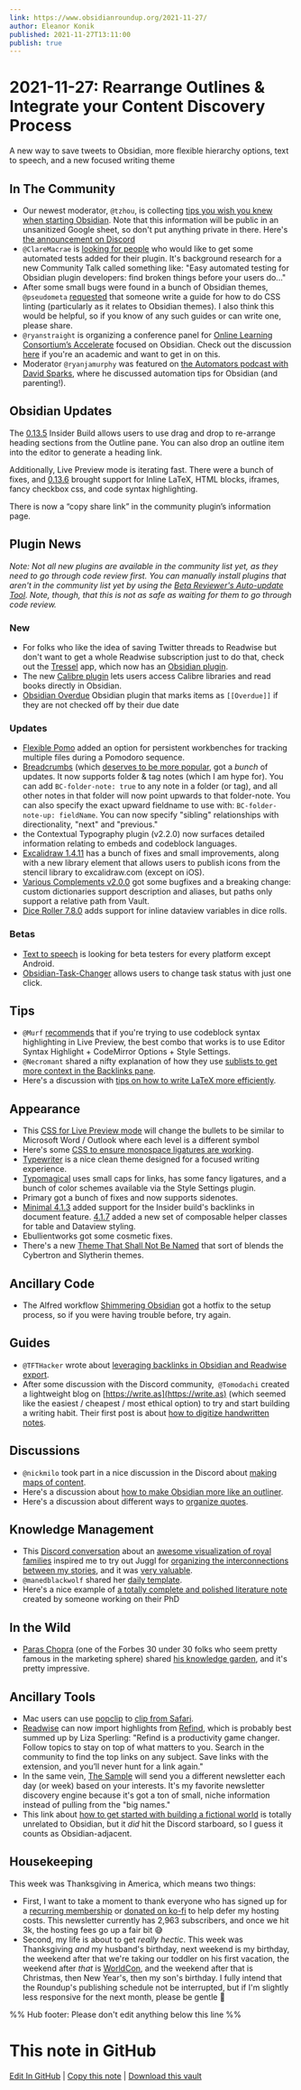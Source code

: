 ```yaml
---
link: https://www.obsidianroundup.org/2021-11-27/
author: Eleanor Konik
published: 2021-11-27T13:11:00
publish: true
---
```


# 2021-11-27: Rearrange Outlines & Integrate your Content Discovery Process
A new way to save tweets to Obsidian, more flexible hierarchy options, text to speech, and a new focused writing theme

## In The Community

-   Our newest moderator, `@tzhou`, is collecting [tips you wish you knew when starting Obsidian](https://docs.google.com/forms/d/e/1FAIpQLSfqKs2UTvKrGvoFlO77pD0rmxuZxmVTPz6JcPOAqEfdg3cR3A/viewform). Note that this information will be public in an unsanitized Google sheet, so don't put anything private in there. Here's [the announcement on Discord](https://discord.com/channels/686053708261228577/694233507500916796/912510676545708082)
-   `@ClareMacrae` is [looking for people](http://discordapp.com/channels/686053708261228577/840286264964022302/911915924758614066) who would like to get some automated tests added for their plugin. It's background research for a new Community Talk called something like: "Easy automated testing for Obsidian plugin developers: find broken things before your users do..."
-   After some small bugs were found in a bunch of Obsidian themes, `@pseudometa` [requested](http://discordapp.com/channels/686053708261228577/702656734631821413/912089899744755753) that someone write a guide for how to do CSS linting (particularly as it relates to Obsidian themes). I also think this would be helpful, so if you know of any such guides or can write one, please share.
-   `@ryanstraight` is organizing a conference panel for [Online Learning Consortium’s Accelerate](https://onlinelearningconsortium.org/attend-2021/accelerate/) focused on Obsidian. Check out the discussion [here](http://discordapp.com/channels/686053708261228577/722584061087842365/911833418642378824) if you're an academic and want to get in on this.
-   Moderator `@ryanjamurphy` was featured on [the Automators podcast with David Sparks](https://www.relay.fm/automators/88), where he discussed automation tips for Obsidian (and parenting!).

## Obsidian Updates

The [0.13.5](https://forum.obsidian.md/t/obsidian-release-v0-13-5-insider-build/27527/2) Insider Build allows users to use drag and drop to re-arrange heading sections from the Outline pane. You can also drop an outline item into the editor to generate a heading link.

Additionally, Live Preview mode is iterating fast. There were a bunch of fixes, and [0.13.6](https://forum.obsidian.md/t/obsidian-release-v0-13-6-insider-build/27676) brought support for Inline LaTeX, HTML blocks, iframes, fancy checkbox css, and code syntax highlighting.

There is now a “copy share link” in the community plugin’s information page.

## Plugin News

_Note: Not all new plugins are available in the community list yet, as they need to go through code review first. You can manually install plugins that aren't in the community list yet by using the [Beta Reviewer's Auto-update Tool](https://github.com/TfTHacker/obsidian42-brat). Note, though, that this is not as safe as waiting for them to go through code review._

### New

-   For folks who like the idea of saving Twitter threads to Readwise but don't want to get a whole Readwise subscription just to do that, check out the [Tressel](https://www.tressel.xyz/) app, which now has an [Obsidian plugin](https://github.com/aseem-thakar/obsidian-tressel/).
-   The new [Calibre plugin](https://github.com/caronchen/obsidian-calibre-plugin) lets users access Calibre libraries and read books directly in Obsidian.
-   [Obsidian Overdue](https://github.com/parente/obsidian-overdue) Obsidian plugin that marks items as `[[Overdue]]` if they are not checked off by their due date

### Updates

-   [Flexible Pomo](https://github.com/grassbl8d/flexible-pomo-obsidian) added an option for persistent workbenches for tracking multiple files during a Pomodoro sequence.
-   [Breadcrumbs](https://github.com/SkepticMystic/breadcrumbs) (which [deserves to be more popular](https://www.reddit.com/r/ObsidianMD/comments/r18dnn/the_breadcrumbs_plugin_deserves_to_be_more_popular/), got a _bunch_ of updates. It now supports folder & tag notes (which I am hype for). You can add `BC-folder-note: true` to any note in a folder (or tag), and all other notes in that folder will now point upwards to that folder-note. You can also specify the exact upward fieldname to use with: `BC-folder-note-up: fieldName`. You can now specify "sibling" relationships with directionality, "next" and "previous."
-   the Contextual Typography plugin (v2.2.0) now surfaces detailed information relating to embeds and codeblock languages.
-   [Excalidraw 1.4.11](https://github.com/zsviczian/obsidian-excalidraw-plugin/releases/tag/1.4.11) has a bunch of fixes and small improvements, along with a new library element that allows users to publish icons from the stencil library to excalidraw.com (except on iOS).
-   [Various Complements v2.0.0](https://github.com/tadashi-aikawa/obsidian-various-complements-plugin/releases/tag/2.0.0) got some bugfixes and a breaking change: custom dictionaries support description and aliases, but paths only support a relative path from Vault.
-   [Dice Roller 7.8.0](https://github.com/valentine195/obsidian-dice-roller#dataview-integration) adds support for inline dataview variables in dice rolls.

### Betas

-   [Text to speech](https://github.com/joethei/obsidian-tts) is looking for beta testers for every platform except Android.
-   [Obsidian-Task-Changer](https://github.com/Quorafind/Obsidian-Task-Changer) allows users to change task status with just one click.

## Tips

-   `@Murf` [recommends](http://discordapp.com/channels/686053708261228577/716028884885307432/912547664393027645) that if you're trying to use codeblock syntax highlighting in Live Preview, the best combo that works is to use Editor Syntax Highlight + CodeMirror Options + Style Settings.
-   `@Necromant` shared a nifty explanation of how they use [sublists to get more context in the Backlinks pane](http://discordapp.com/channels/686053708261228577/710585052769157141/912820424096751696).
-   Here's a discussion with [tips on how to write LaTeX more efficiently](https://discord.com/channels/686053708261228577/722584061087842365/912338492762259526).

## Appearance

-   This [CSS for Live Preview mode](https://gist.github.com/GitMurf/9f448ca1b19ab8026a00bfd3d71221cf) will change the bullets to be similar to Microsoft Word / Outlook where each level is a different symbol
-   Here's some [CSS to ensure monospace ligatures are working](https://gist.github.com/pmbauer/42d67769c419ebf799938db62b1671bf).
-   [Typewriter](https://github.com/crashmoney/obsidian-typewriter) is a nice clean theme designed for a focused writing experience.
-   [Typomagical](https://github.com/hungsu/typomagical-obsidian) uses small caps for links, has some fancy ligatures, and a bunch of color schemes available via the Style Settings plugin.
-   Primary got a bunch of fixes and now supports sidenotes.
-   [Minimal 4.1.3](https://github.com/kepano/obsidian-minimal/releases/tag/4.1.3) added support for the Insider build's backlinks in document feature. [4.1.7](https://github.com/kepano/obsidian-minimal/releases/tag/4.1.7) added a new set of composable helper classes for table and Dataview styling.
-   Ebullientworks got some cosmetic fixes.
-   There's a new [Theme That Shall Not Be Named](https://github.com/ChopTV/Obsidian-Theme-That-Shall-Not-Be-Named) that sort of blends the Cybertron and Slytherin themes.

## Ancillary Code

-   The Alfred workflow [Shimmering Obsidian](https://github.com/chrisgrieser/shimmering-obsidian/releases/tag/2.3.6) got a hotfix to the setup process, so if you were having trouble before, try again.

## Guides

-   `@TFTHacker` wrote about [leveraging backlinks in Obsidian and Readwise export](https://tfthacker.medium.com/leveraging-backlinks-in-obsidian-and-readwise-export-aebb52ffa9d4).
-   After some discussion with the Discord community,  `@Tomodachi` created a lightweight blog on [https://write.as](https://write.as) (which seemed like the easiest / cheapest / most ethical option) to try and start building a writing habit. Their first post is about [how to digitize handwritten notes](https://tomodachi.writeas.com/how-i-transcribe-notes-in-obsidian).

## Discussions

-   `@nickmilo` took part in a nice discussion in the Discord about [making maps of content](http://discordapp.com/channels/686053708261228577/710585052769157141/912864011496865832).
-   Here's a discussion about [how to make Obsidian more like an outliner](https://www.reddit.com/r/ObsidianMD/comments/r1urvd/best_plugins_to_make_obsidian_more_logseqroamlike/).
-   Here's a discussion about different ways to [organize quotes](https://www.reddit.com/r/ObsidianMD/comments/r0zitr/does_anyone_store_quotes_if_so_in_what_way_do_you/).

## Knowledge Management

-   This [Discord conversation](https://discord.com/channels/686053708261228577/700466324840775831/912870233495203850) about an [awesome visualization of royal families](https://royalconstellations.visualcinnamon.com/) inspired me to try out Juggl for [organizing the interconnections between my stories](https://discord.com/channels/686053708261228577/805952223124520961/913641805889802240), and it was [very valuable](https://twitter.com/EleanorKonik/status/1464105930350604290).
-   `@manedblackwolf` shared her [daily template](https://discord.com/channels/686053708261228577/744933215063638183/913155409311834192).
-   Here's a nice example of [a totally complete and polished literature note](https://discord.com/channels/686053708261228577/744933215063638183/912474855876730931) created by someone working on their PhD

## In the Wild

-   [Paras Chopra](https://invertedpassion.com/start-here/) (one of the Forbes 30 under 30 folks who seem pretty famous in the marketing sphere) shared [his knowledge garden](https://notes.invertedpassion.com/_Start+here_), and it's pretty impressive.

## Ancillary Tools

-   Mac users can use [popclip](https://pilotmoon.com/popclip/) to [clip from Safari](https://forum.popclip.app/t/clip-selection-to-obsidian/359).
-   [Readwise](https://readwise.io/i/ac9) can now import highlights from [Refind](https://refind.com/EleanorKonik?invite=209801a8ad), which is probably best summed up by Liza Sperling: "Refind is a productivity game changer. Follow topics to stay on top of what matters to you. Search in the community to find the top links on any subject. Save links with the extension, and you’ll never hunt for a link again."
-   In the same vein, [The Sample](https://thesample.ai/?ref=9937) will send you a different newsletter each day (or week) based on your interests. It's my favorite newsletter discovery engine because it's got a ton of small, niche information instead of pulling from the "big names."
-   This link about [how to get started with building a fictional world](https://www.worldbuildingmagazine.com/2021/3/getting-started-2/) is totally unrelated to Obsidian, but it _did_ hit the Discord starboard, so I guess it counts as Obsidian-adjacent.

## Housekeeping

This week was Thanksgiving in America, which means two things:

-   First, I want to take a moment to thank everyone who has signed up for a [recurring membership](https://www.obsidianroundup.org/membership/) or [donated on ko-fi](https://ko-fi.com/eleanorkonik) to help defer my hosting costs. This newsletter currently has 2,963 subscribers, and once we hit 3k, the hosting fees go up a fair bit 😅
-   Second, my life is about to get _really hectic_. This week was Thanksgiving _and_ my husband's birthday, next weekend is my birthday, the weekend after that we're taking our toddler on his first vacation, the weekend after _that_ is [WorldCon](http://www.worldcon.org/), and the weekend after that is Christmas, then New Year's, then my son's birthday. I fully intend that the Roundup's publishing schedule not be interrupted, but if I'm slightly less responsive for the next month, please be gentle 💚

%% Hub footer: Please don't edit anything below this line %%

# This note in GitHub

<span class="git-footer">[Edit In GitHub](https://github.dev/obsidian-community/obsidian-hub/blob/main/01%20-%20Community/Obsidian%20Roundup/2021-11-27%20%20Rearrange%20Outlines%20and%20Integrate%20your%20Content%20Discovery%20Process.md "git-hub-edit-note") | [Copy this note](https://raw.githubusercontent.com/obsidian-community/obsidian-hub/main/01%20-%20Community/Obsidian%20Roundup/2021-11-27%20%20Rearrange%20Outlines%20and%20Integrate%20your%20Content%20Discovery%20Process.md "git-hub-copy-note") | [Download this vault](https://github.com/obsidian-community/obsidian-hub/archive/refs/heads/main.zip "git-hub-download-vault") </span>
